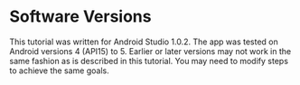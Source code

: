 # Software Versions

This tutorial was written for Android Studio 1.0.2. The app was tested on Android versions 4 (API15) to 5. Earlier or later versions may not work in the same fashion as is described in this tutorial. You may need to modify steps to achieve the same goals.